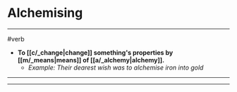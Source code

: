 # Alchemising
---
#verb
- **To [[c/_change|change]] something's properties by [[m/_means|means]] of [[a/_alchemy|alchemy]].**
	- _Example: Their dearest wish was to alchemise iron into gold_
---
---
